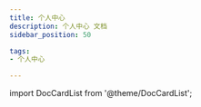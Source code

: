 ```yaml
---
title: 个人中心
description: 个人中心 文档
sidebar_position: 50

tags: 
- 个人中心

---
```


import DocCardList from '@theme/DocCardList';

<DocCardList />